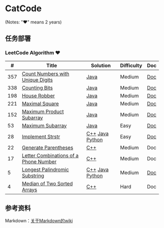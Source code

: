 # CatCode
(Notes: "&hearts;" means 2 years)

## 任务部署

### LeetCode Algorithm &hearts;

| # | Title | Solution | Difficulty | Doc |
|---| ----- | -------- | ---------- | --- |
|357|[Count Numbers with Unique Digits](https://leetcode.com/problems/count-numbers-with-unique-digits/)| [Java](./java/357.CountNumberswithUniqueDigits.java) |Medium|[Doc](./doc/357.CountNumberswithUniqueDigits.md)
|338|[Counting Bits](https://leetcode.com/problems/counting-bits/)| [Java](./java/338.CountingBits.java)|Medium|[Doc](./doc/338.CountingBits.md)
|198|[House Robber](https://leetcode.com/problems/house-robber/) | [Java](../java/198.HouseRobber.java) |Medium|[Doc](./doc/198.HouseRobber.md)
|221|[Maximal Square](https://leetcode.com/problems/maximal-square/) | [Java](./java/221.MaximalSquare.java) |Medium|[Doc](./doc/221.MaximalSquare.md)
|152|[Maximum Product Subarray](https://leetcode.com/problems/maximum-product-subarray/) | [Java](./java/152.MaximumProductSubarray.java) |Medium|[Doc](./doc/152.MaximumProductSubarray.md)
|53|[Maximum Subarray](https://leetcode.com/problems/maximum-subarray/)| [Java](../java/53.MaximumSubarray.java) | Easy|[Doc](./doc/53.MaximumSubarray.md)
|28|[Implement Strstr](https://leetcode.com/problems/implement-strstr/)| [C++](./cpp/28.ImplementstrStr().cpp) [Java](./java/28.ImplementstrStr().java) [Python](./python/28.ImplementstrStr().py)|Easy|[Doc](./doc/28.ImplementstrStr().md)
|22|[Generate Parentheses](https://leetcode.com/problems/generate-parentheses/)| [C++](./cpp/22.GenerateParentheses.cpp)|Medium|Doc
|17|[Letter Combinations of a Phone Number](https://leetcode.com/problems/letter-combinations-of-a-phone-number/)| [C++](./cpp/17.LetterCombinationsofaPhoneNumber.cpp)|Medium|Doc
|5|[Longest Palindromic Substring](https://leetcode.com/problems/longest-palindromic-substring/)|  [C++](./cpp/5.LongestPalindromicSubstring.cpp) [Java](./java/5.LongestPalindromicSubstring.java) [Python](./python/5.LongestPalindromicSubstring.py)|Medium|[Doc](./doc/5.LongestPalindromicSubstring.md)
|4|[Median of Two Sorted Arrays](https://leetcode.com/problems/median-of-two-sorted-arrays/)| [C++](./cpp/4.MedianofTwoSortedArrays.cpp)|Hard|Doc

## 参考资料
Markdown：[关于Markdown的wiki](https://en.wikipedia.org/wiki/Markdown)




